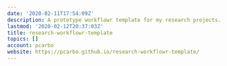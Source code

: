 ```yaml
---
date: '2020-02-11T17:54:09Z'
description: A prototype workflowr template for my research projects.
lastmod: '2020-02-12T20:37:03Z'
title: research-workflowr-template
topics: []
account: pcarbo
website: https://pcarbo.github.io/research-workflowr-template/
---
```


